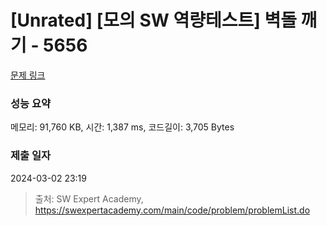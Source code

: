 # [Unrated] [모의 SW 역량테스트] 벽돌 깨기 - 5656 

[문제 링크](https://swexpertacademy.com/main/code/problem/problemDetail.do?contestProbId=AWXRQm6qfL0DFAUo) 

### 성능 요약

메모리: 91,760 KB, 시간: 1,387 ms, 코드길이: 3,705 Bytes

### 제출 일자

2024-03-02 23:19



> 출처: SW Expert Academy, https://swexpertacademy.com/main/code/problem/problemList.do